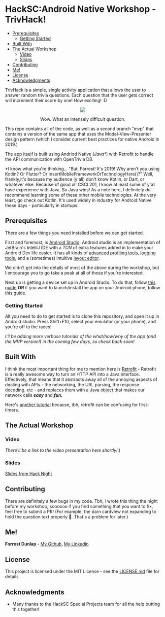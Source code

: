 # HackSC:Android Native Workshop - TrivHack!
  - [Prerequisites](#prerequisites)
    - [Getting Started](#getting-started)
  - [Built With](#built-with)
  - [The Actual Workshop](#the-actual-workshop)
    - [Video](#video)
    - [Slides](#slides)
  - [Contributing](#contributing)
  - [Me!](#me)
  - [License](#license)
  - [Acknowledgments](#acknowledgments)

TrivHack is a simple, single activity application that allows the user to answer random trivia questions. Each question that the user gets correct will increment their score by one! How exciting! :D

<div style="text-align:center">
    <img src="https://i.imgur.com/iGOu4DO.png?1" />
    <br/>
    <p> Wow. What an intensely difficult question. </p>
</div>

This repo contains all of the code, as well as a second branch "mvp" that contains a version of the same app that uses the Model-View-Presenter design pattern (which I consider current best practices for native Android in 2019.)

The app itself is built using Andriod Native (*Java\**) with Retrofit to handle the API communication with OpenTrivia DB.

\*I know what you're thinking... "But, Forrest! It's 2019! Why aren't you using Kotlin? Or Flutter? Or insertMobileFrameworkOrTechnologyHere()?" Well, frankly,it's because my audience (y'all) don't know Kotlin, or Dart, or whatever else. Because of good ol' CSCI 201, I know at least some of y'all have experience with Java. So Java wins! As a note here, I definitely *do* recommend learning some of these other mobile technologies. At the very least, go check out Kotlin. It's used widely in industry for Android Native these days - particularly in startups.

## Prerequisites

There are a few things you need installed before we can get started.

First and foremost, is [Android Studio](https://developer.android.com/studio/install). Android studio is an implementation of JetBrain's IntelliJ IDE with a *TON* of extra features added in to make your Android Dev life easier. It has all kinds of [advanced profiling tools](https://developer.android.com/studio/profile/android-profiler), [logging tools](https://developer.android.com/studio/debug/am-logcat), and a (sometimes) intuitive [layout editor](https://developer.android.com/studio/write/layout-editor).

We didn't get into the details of most of the above during the workshop, but I encourage you to go take a peak at all of those if you're interested.

Next up is getting a device set up in Android Studio. To do that, follow [this guide](https://developer.android.com/studio/run/managing-avds) **OR** if you want to launch/install the app on your Android phone, follow [this guide.](https://developer.android.com/training/basics/firstapp/running-app)

### Getting Started

All you need to do to get started is to clone this repository, and open it up in Android studio. Press Shift+F10, select your emulator (or your phone), and you're off to the races!

*I'll be adding more verbose tutorials of the what/how/why of the app (and the MVP version!) in the coming few days, so check back soon!*

## Built With

I think the most important thing for me to mention here is [Retrofit](https://square.github.io/retrofit/) - Retrofit is a really awesome way to turn an HTTP API into a Java interface. Effectively, that means that it abstracts away all of the annoying aspects of dealing with APIs - the networking, the URL parsing, the response decoding, etc - and replaces them with a Java object that makes our network calls ***easy*** and ***fun.***

Here's [another tutorial](https://www.vogella.com/tutorials/Retrofit/article.html) because, tbh, retrofit can be confusing for first-timers.

## The Actual Workshop

### Video
*There'll be a link to the video presentation here shortly!*:)

### Slides
[Slides from Hack Night](https://docs.google.com/presentation/d/1XIzKVKPzBSlt9BRzoWFcucF5LsIp64RZjRu2LDvvGT4/edit?usp=sharing)

## Contributing

There are definitely a few bugs in my code. Tbh, I wrote this thing the night before my workshop, soooooo if you find something that you want to fix, feel free to submit a PR! (For example, the darn cardview not expanding to hold the question text properly 😤. That's a problem for later.)


## Me!

**Forrest Dunlap** - [My Github](https://github.com/fmdunlap), [My Linkedin](https://www.linkedin.com/in/forrest-dunlap/) 

## License

This project is licensed under the MIT License - see the [LICENSE.md](LICENSE.md) file for details

## Acknowledgments

* Many thanks to the HackSC Special Projects team for all the help putting this together!